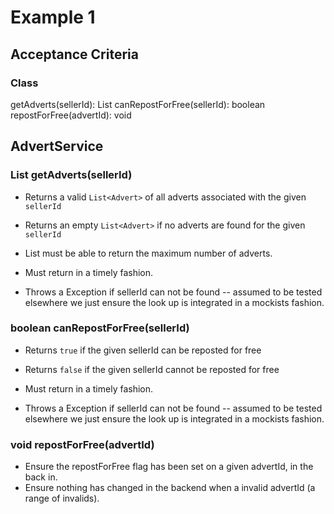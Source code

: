 # Example 1

## Acceptance Criteria

### Class

getAdverts(sellerId): List<Advert>
canRepostForFree(sellerId): boolean
repostForFree(advertId): void

## AdvertService

### List<Advert> getAdverts(sellerId)

* Returns a valid `List<Advert>` of all adverts associated with the given `sellerId`
* Returns an empty `List<Advert>` if no adverts are found for the given `sellerId`
* List must be able to return the maximum number of adverts.
* Must return in a timely fashion.

* Throws a Exception if sellerId can not be found -- assumed to be tested elsewhere we just ensure the look up is integrated in a mockists fashion.

### boolean canRepostForFree(sellerId)

* Returns `true` if the given sellerId can be reposted for free
* Returns `false` if the given sellerId cannot be reposted for free
* Must return in a timely fashion.

* Throws a Exception if sellerId can not be found -- assumed to be tested elsewhere we just ensure the look up is integrated in a mockists fashion.

### void repostForFree(advertId)

* Ensure the repostForFree flag has been set on a given advertId, in the back in.
* Ensure nothing has changed in the backend when a invalid advertId (a range of invalids).

